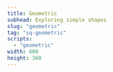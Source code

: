 ```yaml
---
title: Geometric
subhead: Exploring simple shapes
slug: "geometric"
tag: "sq-geometric"
scripts:
  - "geometric"
width: 600
height: 360
---
```

